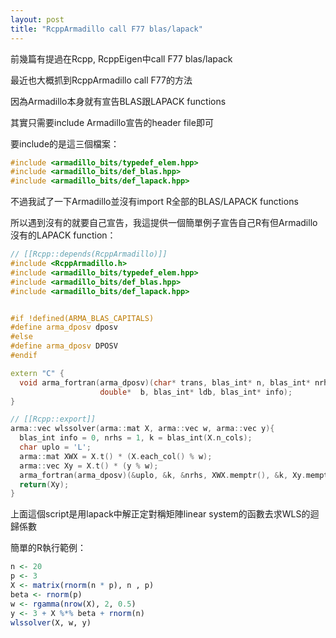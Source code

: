 ```yaml
---
layout: post
title: "RcppArmadillo call F77 blas/lapack"
---
```


前幾篇有提過在Rcpp, RcppEigen中call F77 blas/lapack

最近也大概抓到RcppArmadillo call F77的方法

因為Armadillo本身就有宣告BLAS跟LAPACK functions

其實只需要include Armadillo宣告的header file即可

要include的是這三個檔案：

``` cpp
#include <armadillo_bits/typedef_elem.hpp>
#include <armadillo_bits/def_blas.hpp>
#include <armadillo_bits/def_lapack.hpp>
```

不過我試了一下Armadillo並沒有import R全部的BLAS/LAPACK functions

所以遇到沒有的就要自己宣告，我這提供一個簡單例子宣告自己R有但Armadillo沒有的LAPACK function：

``` cpp
// [[Rcpp::depends(RcppArmadillo)]]
#include <RcppArmadillo.h>
#include <armadillo_bits/typedef_elem.hpp>
#include <armadillo_bits/def_blas.hpp>
#include <armadillo_bits/def_lapack.hpp>


#if !defined(ARMA_BLAS_CAPITALS)
#define arma_dposv dposv
#else
#define arma_dposv DPOSV
#endif

extern "C" {
  void arma_fortran(arma_dposv)(char* trans, blas_int* n, blas_int* nrhs, double* a, blas_int* lda, 
                    double*  b, blas_int* ldb, blas_int* info);
}

// [[Rcpp::export]]
arma::vec wlssolver(arma::mat X, arma::vec w, arma::vec y){
  blas_int info = 0, nrhs = 1, k = blas_int(X.n_cols);
  char uplo = 'L';
  arma::mat XWX = X.t() * (X.each_col() % w);
  arma::vec Xy = X.t() * (y % w);
  arma_fortran(arma_dposv)(&uplo, &k, &nrhs, XWX.memptr(), &k, Xy.memptr(), &k, &info);
  return(Xy);
}
```

上面這個script是用lapack中解正定對稱矩陣linear system的函數去求WLS的迴歸係數

簡單的R執行範例：

``` R
n <- 20
p <- 3
X <- matrix(rnorm(n * p), n , p)
beta <- rnorm(p)
w <- rgamma(nrow(X), 2, 0.5)
y <- 3 + X %*% beta + rnorm(n)
wlssolver(X, w, y)
```

